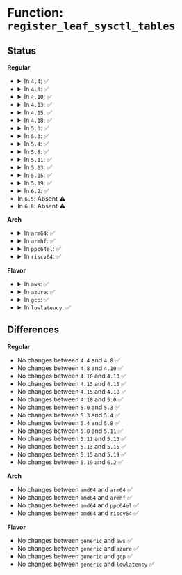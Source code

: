 # Function: <code>register_leaf_sysctl_tables</code>

## Status
<b>Regular</b>
<ul>
<li>
<details>
<summary>In <code>4.4</code>: ✅</summary>

```c
int register_leaf_sysctl_tables(const char *path, char *pos, struct ctl_table_header ***subheader, struct ctl_table_set *set, struct ctl_table *table);
```

**Collision:** Unique Static

**Inline:** No

**Transformation:** False

**Instances:**

```
In fs/proc/proc_sysctl.c (ffffffff81285f30)
Location: fs/proc/proc_sysctl.c:1329
Inline: False
Direct callers:
  - fs/proc/proc_sysctl.c:register_leaf_sysctl_tables
  - fs/proc/proc_sysctl.c:__register_sysctl_paths
```
**Symbols:**

```
ffffffff81285f30-ffffffff812860fc: register_leaf_sysctl_tables (STB_LOCAL)
```
</details>
</li>
<li>
<details>
<summary>In <code>4.8</code>: ✅</summary>

```c
int register_leaf_sysctl_tables(const char *path, char *pos, struct ctl_table_header ***subheader, struct ctl_table_set *set, struct ctl_table *table);
```

**Collision:** Unique Static

**Inline:** No

**Transformation:** False

**Instances:**

```
In fs/proc/proc_sysctl.c (ffffffff812b30e0)
Location: fs/proc/proc_sysctl.c:1335
Inline: False
Direct callers:
  - fs/proc/proc_sysctl.c:__register_sysctl_paths
  - fs/proc/proc_sysctl.c:register_leaf_sysctl_tables
```
**Symbols:**

```
ffffffff812b30e0-ffffffff812b32ae: register_leaf_sysctl_tables (STB_LOCAL)
```
</details>
</li>
<li>
<details>
<summary>In <code>4.10</code>: ✅</summary>

```c
int register_leaf_sysctl_tables(const char *path, char *pos, struct ctl_table_header ***subheader, struct ctl_table_set *set, struct ctl_table *table);
```

**Collision:** Unique Static

**Inline:** No

**Transformation:** False

**Instances:**

```
In fs/proc/proc_sysctl.c (ffffffff812c8930)
Location: fs/proc/proc_sysctl.c:1341
Inline: False
Direct callers:
  - fs/proc/proc_sysctl.c:__register_sysctl_paths
  - fs/proc/proc_sysctl.c:register_leaf_sysctl_tables
```
**Symbols:**

```
ffffffff812c8930-ffffffff812c8afe: register_leaf_sysctl_tables (STB_LOCAL)
```
</details>
</li>
<li>
<details>
<summary>In <code>4.13</code>: ✅</summary>

```c
int register_leaf_sysctl_tables(const char *path, char *pos, struct ctl_table_header ***subheader, struct ctl_table_set *set, struct ctl_table *table);
```

**Collision:** Unique Static

**Inline:** No

**Transformation:** False

**Instances:**

```
In fs/proc/proc_sysctl.c (ffffffff812d5ca0)
Location: fs/proc/proc_sysctl.c:1405
Inline: False
Direct callers:
  - fs/proc/proc_sysctl.c:__register_sysctl_paths
  - fs/proc/proc_sysctl.c:register_leaf_sysctl_tables
```
**Symbols:**

```
ffffffff812d5ca0-ffffffff812d5e5f: register_leaf_sysctl_tables (STB_LOCAL)
```
</details>
</li>
<li>
<details>
<summary>In <code>4.15</code>: ✅</summary>

```c
int register_leaf_sysctl_tables(const char *path, char *pos, struct ctl_table_header ***subheader, struct ctl_table_set *set, struct ctl_table *table);
```

**Collision:** Unique Static

**Inline:** No

**Transformation:** False

**Instances:**

```
In fs/proc/proc_sysctl.c (ffffffff812fa4e0)
Location: fs/proc/proc_sysctl.c:1406
Inline: False
Direct callers:
  - fs/proc/proc_sysctl.c:__register_sysctl_paths
  - fs/proc/proc_sysctl.c:register_leaf_sysctl_tables
```
**Symbols:**

```
ffffffff812fa4e0-ffffffff812fa69f: register_leaf_sysctl_tables (STB_LOCAL)
```
</details>
</li>
<li>
<details>
<summary>In <code>4.18</code>: ✅</summary>

```c
int register_leaf_sysctl_tables(const char *path, char *pos, struct ctl_table_header ***subheader, struct ctl_table_set *set, struct ctl_table *table);
```

**Collision:** Unique Static

**Inline:** No

**Transformation:** False

**Instances:**

```
In fs/proc/proc_sysctl.c (ffffffff81327670)
Location: fs/proc/proc_sysctl.c:1408
Inline: False
Direct callers:
  - fs/proc/proc_sysctl.c:__register_sysctl_paths
  - fs/proc/proc_sysctl.c:register_leaf_sysctl_tables
```
**Symbols:**

```
ffffffff81327670-ffffffff81327833: register_leaf_sysctl_tables (STB_LOCAL)
```
</details>
</li>
<li>
<details>
<summary>In <code>5.0</code>: ✅</summary>

```c
int register_leaf_sysctl_tables(const char *path, char *pos, struct ctl_table_header ***subheader, struct ctl_table_set *set, struct ctl_table *table);
```

**Collision:** Unique Static

**Inline:** No

**Transformation:** False

**Instances:**

```
In fs/proc/proc_sysctl.c (ffffffff8133e800)
Location: fs/proc/proc_sysctl.c:1407
Inline: False
Direct callers:
  - fs/proc/proc_sysctl.c:__register_sysctl_paths
  - fs/proc/proc_sysctl.c:register_leaf_sysctl_tables
```
**Symbols:**

```
ffffffff8133e800-ffffffff8133e9cd: register_leaf_sysctl_tables (STB_LOCAL)
```
</details>
</li>
<li>
<details>
<summary>In <code>5.3</code>: ✅</summary>

```c
int register_leaf_sysctl_tables(const char *path, char *pos, struct ctl_table_header ***subheader, struct ctl_table_set *set, struct ctl_table *table);
```

**Collision:** Unique Static

**Inline:** No

**Transformation:** False

**Instances:**

```
In fs/proc/proc_sysctl.c (ffffffff81366b30)
Location: fs/proc/proc_sysctl.c:1432
Inline: False
Direct callers:
  - fs/proc/proc_sysctl.c:__register_sysctl_paths
  - fs/proc/proc_sysctl.c:register_leaf_sysctl_tables
```
**Symbols:**

```
ffffffff81366b30-ffffffff81366cf8: register_leaf_sysctl_tables (STB_LOCAL)
```
</details>
</li>
<li>
<details>
<summary>In <code>5.4</code>: ✅</summary>

```c
int register_leaf_sysctl_tables(const char *path, char *pos, struct ctl_table_header ***subheader, struct ctl_table_set *set, struct ctl_table *table);
```

**Collision:** Unique Static

**Inline:** No

**Transformation:** False

**Instances:**

```
In fs/proc/proc_sysctl.c (ffffffff8137edc0)
Location: fs/proc/proc_sysctl.c:1432
Inline: False
Direct callers:
  - fs/proc/proc_sysctl.c:__register_sysctl_paths
  - fs/proc/proc_sysctl.c:register_leaf_sysctl_tables
```
**Symbols:**

```
ffffffff8137edc0-ffffffff8137ef88: register_leaf_sysctl_tables (STB_LOCAL)
```
</details>
</li>
<li>
<details>
<summary>In <code>5.8</code>: ✅</summary>

```c
int register_leaf_sysctl_tables(const char *path, char *pos, struct ctl_table_header ***subheader, struct ctl_table_set *set, struct ctl_table *table);
```

**Collision:** Unique Static

**Inline:** No

**Transformation:** False

**Instances:**

```
In fs/proc/proc_sysctl.c (ffffffff813c8e70)
Location: fs/proc/proc_sysctl.c:1415
Inline: False
Direct callers:
  - fs/proc/proc_sysctl.c:__register_sysctl_paths
  - fs/proc/proc_sysctl.c:register_leaf_sysctl_tables
```
**Symbols:**

```
ffffffff813c8e70-ffffffff813c9038: register_leaf_sysctl_tables (STB_LOCAL)
```
</details>
</li>
<li>
<details>
<summary>In <code>5.11</code>: ✅</summary>

```c
int register_leaf_sysctl_tables(const char *path, char *pos, struct ctl_table_header ***subheader, struct ctl_table_set *set, struct ctl_table *table);
```

**Collision:** Unique Static

**Inline:** No

**Transformation:** False

**Instances:**

```
In fs/proc/proc_sysctl.c (ffffffff813dae60)
Location: fs/proc/proc_sysctl.c:1415
Inline: False
Direct callers:
  - fs/proc/proc_sysctl.c:__register_sysctl_paths
  - fs/proc/proc_sysctl.c:register_leaf_sysctl_tables
```
**Symbols:**

```
ffffffff813dae60-ffffffff813db028: register_leaf_sysctl_tables (STB_LOCAL)
```
</details>
</li>
<li>
<details>
<summary>In <code>5.13</code>: ✅</summary>

```c
int register_leaf_sysctl_tables(const char *path, char *pos, struct ctl_table_header ***subheader, struct ctl_table_set *set, struct ctl_table *table);
```

**Collision:** Unique Static

**Inline:** No

**Transformation:** False

**Instances:**

```
In fs/proc/proc_sysctl.c (ffffffff813e1d90)
Location: fs/proc/proc_sysctl.c:1419
Inline: False
Direct callers:
  - fs/proc/proc_sysctl.c:__register_sysctl_paths
  - fs/proc/proc_sysctl.c:register_leaf_sysctl_tables
```
**Symbols:**

```
ffffffff813e1d90-ffffffff813e1f58: register_leaf_sysctl_tables (STB_LOCAL)
```
</details>
</li>
<li>
<details>
<summary>In <code>5.15</code>: ✅</summary>

```c
int register_leaf_sysctl_tables(const char *path, char *pos, struct ctl_table_header ***subheader, struct ctl_table_set *set, struct ctl_table *table);
```

**Collision:** Unique Static

**Inline:** No

**Transformation:** False

**Instances:**

```
In fs/proc/proc_sysctl.c (ffffffff814338a0)
Location: fs/proc/proc_sysctl.c:1419
Inline: False
Direct callers:
  - fs/proc/proc_sysctl.c:__register_sysctl_paths
  - fs/proc/proc_sysctl.c:register_leaf_sysctl_tables
```
**Symbols:**

```
ffffffff814338a0-ffffffff81433a68: register_leaf_sysctl_tables (STB_LOCAL)
```
</details>
</li>
<li>
<details>
<summary>In <code>5.19</code>: ✅</summary>

```c
int register_leaf_sysctl_tables(const char *path, char *pos, struct ctl_table_header ***subheader, struct ctl_table_set *set, struct ctl_table *table);
```

**Collision:** Unique Static

**Inline:** No

**Transformation:** False

**Instances:**

```
In fs/proc/proc_sysctl.c (ffffffff814ad7f0)
Location: fs/proc/proc_sysctl.c:1477
Inline: False
Direct callers:
  - fs/proc/proc_sysctl.c:__register_sysctl_paths
  - fs/proc/proc_sysctl.c:register_leaf_sysctl_tables
```
**Symbols:**

```
ffffffff814ad7f0-ffffffff814ad9dc: register_leaf_sysctl_tables (STB_LOCAL)
```
</details>
</li>
<li>
<details>
<summary>In <code>6.2</code>: ✅</summary>

```c
int register_leaf_sysctl_tables(const char *path, char *pos, struct ctl_table_header ***subheader, struct ctl_table_set *set, struct ctl_table *table);
```

**Collision:** Unique Static

**Inline:** No

**Transformation:** False

**Instances:**

```
In fs/proc/proc_sysctl.c (ffffffff81543ce0)
Location: fs/proc/proc_sysctl.c:1476
Inline: False
Direct callers:
  - fs/proc/proc_sysctl.c:__register_sysctl_paths
  - fs/proc/proc_sysctl.c:register_leaf_sysctl_tables
```
**Symbols:**

```
ffffffff81543ce0-ffffffff81543ecc: register_leaf_sysctl_tables (STB_LOCAL)
```
</details>
</li>
<li>
In <code>6.5</code>: Absent ⚠️
</li>
<li>
In <code>6.8</code>: Absent ⚠️
</li>
</ul>
<b>Arch</b>
<ul>
<li>
<details>
<summary>In <code>arm64</code>: ✅</summary>

```c
int register_leaf_sysctl_tables(const char *path, char *pos, struct ctl_table_header ***subheader, struct ctl_table_set *set, struct ctl_table *table);
```

**Collision:** Unique Static

**Inline:** No

**Transformation:** False

**Instances:**

```
In fs/proc/proc_sysctl.c (ffff80001044c380)
Location: fs/proc/proc_sysctl.c:1432
Inline: False
Direct callers:
  - fs/proc/proc_sysctl.c:__register_sysctl_paths
  - fs/proc/proc_sysctl.c:register_leaf_sysctl_tables
```
**Symbols:**

```
ffff80001044c380-ffff80001044c544: register_leaf_sysctl_tables (STB_LOCAL)
```
</details>
</li>
<li>
<details>
<summary>In <code>armhf</code>: ✅</summary>

```c
int register_leaf_sysctl_tables(const char *path, char *pos, struct ctl_table_header ***subheader, struct ctl_table_set *set, struct ctl_table *table);
```

**Collision:** Unique Static

**Inline:** No

**Transformation:** False

**Instances:**

```
In fs/proc/proc_sysctl.c (c0610dd0)
Location: fs/proc/proc_sysctl.c:1432
Inline: False
Direct callers:
  - fs/proc/proc_sysctl.c:__register_sysctl_paths
  - fs/proc/proc_sysctl.c:register_leaf_sysctl_tables
```
**Symbols:**

```
c0610dd0-c0610fb4: register_leaf_sysctl_tables (STB_LOCAL)
```
</details>
</li>
<li>
<details>
<summary>In <code>ppc64el</code>: ✅</summary>

```c
int register_leaf_sysctl_tables(const char *path, char *pos, struct ctl_table_header ***subheader, struct ctl_table_set *set, struct ctl_table *table);
```

**Collision:** Unique Static

**Inline:** No

**Transformation:** False

**Instances:**

```
In fs/proc/proc_sysctl.c (c000000000563b10)
Location: fs/proc/proc_sysctl.c:1432
Inline: False
Direct callers:
  - fs/proc/proc_sysctl.c:__register_sysctl_paths
  - fs/proc/proc_sysctl.c:register_leaf_sysctl_tables
```
**Symbols:**

```
c000000000563b10-c000000000563da0: register_leaf_sysctl_tables (STB_LOCAL)
```
</details>
</li>
<li>
<details>
<summary>In <code>riscv64</code>: ✅</summary>

```c
int register_leaf_sysctl_tables(const char *path, char *pos, struct ctl_table_header ***subheader, struct ctl_table_set *set, struct ctl_table *table);
```

**Collision:** Unique Static

**Inline:** No

**Transformation:** False

**Instances:**

```
In fs/proc/proc_sysctl.c (ffffffe0002e14f8)
Location: fs/proc/proc_sysctl.c:1432
Inline: False
Direct callers:
  - fs/proc/proc_sysctl.c:__register_sysctl_paths
  - fs/proc/proc_sysctl.c:register_leaf_sysctl_tables
```
**Symbols:**

```
ffffffe0002e14f8-ffffffe0002e1646: register_leaf_sysctl_tables (STB_LOCAL)
```
</details>
</li>
</ul>
<b>Flavor</b>
<ul>
<li>
<details>
<summary>In <code>aws</code>: ✅</summary>

```c
int register_leaf_sysctl_tables(const char *path, char *pos, struct ctl_table_header ***subheader, struct ctl_table_set *set, struct ctl_table *table);
```

**Collision:** Unique Static

**Inline:** No

**Transformation:** False

**Instances:**

```
In fs/proc/proc_sysctl.c (ffffffff813773a0)
Location: fs/proc/proc_sysctl.c:1432
Inline: False
Direct callers:
  - fs/proc/proc_sysctl.c:__register_sysctl_paths
  - fs/proc/proc_sysctl.c:register_leaf_sysctl_tables
```
**Symbols:**

```
ffffffff813773a0-ffffffff81377568: register_leaf_sysctl_tables (STB_LOCAL)
```
</details>
</li>
<li>
<details>
<summary>In <code>azure</code>: ✅</summary>

```c
int register_leaf_sysctl_tables(const char *path, char *pos, struct ctl_table_header ***subheader, struct ctl_table_set *set, struct ctl_table *table);
```

**Collision:** Unique Static

**Inline:** No

**Transformation:** False

**Instances:**

```
In fs/proc/proc_sysctl.c (ffffffff81367e70)
Location: fs/proc/proc_sysctl.c:1432
Inline: False
Direct callers:
  - fs/proc/proc_sysctl.c:__register_sysctl_paths
  - fs/proc/proc_sysctl.c:register_leaf_sysctl_tables
```
**Symbols:**

```
ffffffff81367e70-ffffffff81368038: register_leaf_sysctl_tables (STB_LOCAL)
```
</details>
</li>
<li>
<details>
<summary>In <code>gcp</code>: ✅</summary>

```c
int register_leaf_sysctl_tables(const char *path, char *pos, struct ctl_table_header ***subheader, struct ctl_table_set *set, struct ctl_table *table);
```

**Collision:** Unique Static

**Inline:** No

**Transformation:** False

**Instances:**

```
In fs/proc/proc_sysctl.c (ffffffff81374e70)
Location: fs/proc/proc_sysctl.c:1432
Inline: False
Direct callers:
  - fs/proc/proc_sysctl.c:__register_sysctl_paths
  - fs/proc/proc_sysctl.c:register_leaf_sysctl_tables
```
**Symbols:**

```
ffffffff81374e70-ffffffff81375038: register_leaf_sysctl_tables (STB_LOCAL)
```
</details>
</li>
<li>
<details>
<summary>In <code>lowlatency</code>: ✅</summary>

```c
int register_leaf_sysctl_tables(const char *path, char *pos, struct ctl_table_header ***subheader, struct ctl_table_set *set, struct ctl_table *table);
```

**Collision:** Unique Static

**Inline:** No

**Transformation:** False

**Instances:**

```
In fs/proc/proc_sysctl.c (ffffffff81388840)
Location: fs/proc/proc_sysctl.c:1432
Inline: False
Direct callers:
  - fs/proc/proc_sysctl.c:__register_sysctl_paths
  - fs/proc/proc_sysctl.c:register_leaf_sysctl_tables
```
**Symbols:**

```
ffffffff81388840-ffffffff81388a08: register_leaf_sysctl_tables (STB_LOCAL)
```
</details>
</li>
</ul>

## Differences
<b>Regular</b>
<ul>
<li>
No changes between <code>4.4</code> and <code>4.8</code> ✅
</li>
<li>
No changes between <code>4.8</code> and <code>4.10</code> ✅
</li>
<li>
No changes between <code>4.10</code> and <code>4.13</code> ✅
</li>
<li>
No changes between <code>4.13</code> and <code>4.15</code> ✅
</li>
<li>
No changes between <code>4.15</code> and <code>4.18</code> ✅
</li>
<li>
No changes between <code>4.18</code> and <code>5.0</code> ✅
</li>
<li>
No changes between <code>5.0</code> and <code>5.3</code> ✅
</li>
<li>
No changes between <code>5.3</code> and <code>5.4</code> ✅
</li>
<li>
No changes between <code>5.4</code> and <code>5.8</code> ✅
</li>
<li>
No changes between <code>5.8</code> and <code>5.11</code> ✅
</li>
<li>
No changes between <code>5.11</code> and <code>5.13</code> ✅
</li>
<li>
No changes between <code>5.13</code> and <code>5.15</code> ✅
</li>
<li>
No changes between <code>5.15</code> and <code>5.19</code> ✅
</li>
<li>
No changes between <code>5.19</code> and <code>6.2</code> ✅
</li>
</ul>
<b>Arch</b>
<ul>
<li>
No changes between <code>amd64</code> and <code>arm64</code> ✅
</li>
<li>
No changes between <code>amd64</code> and <code>armhf</code> ✅
</li>
<li>
No changes between <code>amd64</code> and <code>ppc64el</code> ✅
</li>
<li>
No changes between <code>amd64</code> and <code>riscv64</code> ✅
</li>
</ul>
<b>Flavor</b>
<ul>
<li>
No changes between <code>generic</code> and <code>aws</code> ✅
</li>
<li>
No changes between <code>generic</code> and <code>azure</code> ✅
</li>
<li>
No changes between <code>generic</code> and <code>gcp</code> ✅
</li>
<li>
No changes between <code>generic</code> and <code>lowlatency</code> ✅
</li>
</ul>
